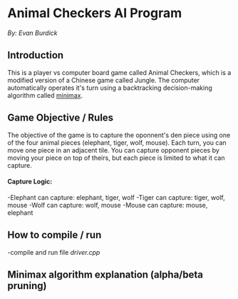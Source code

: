 # Animal Checkers AI Program 
*By: Evan Burdick*

## Introduction
This is a player vs computer board game called Animal Checkers, which is a modified version of a Chinese game called Jungle. The computer
automatically operates it's turn using a backtracking decision-making algorithm called [minimax](https://en.wikipedia.org/wiki/Minimax). 

## Game Objective / Rules
The objective of the game is to capture the oponnent's den piece using one of the four animal pieces (elephant, tiger, wolf, mouse).
Each turn, you can move one piece in an adjacent tile. You can capture opponent pieces by moving your piece on top of theirs, but each piece
is limited to what it can capture.

#### Capture Logic:
-Elephant can capture: elephant, tiger, wolf
-Tiger can capture: tiger, wolf, mouse
-Wolf can capture: wolf, mouse
-Mouse can capture: mouse, elephant

## How to compile / run
-compile and run file *driver.cpp*

## Minimax algorithm explanation (alpha/beta pruning)
